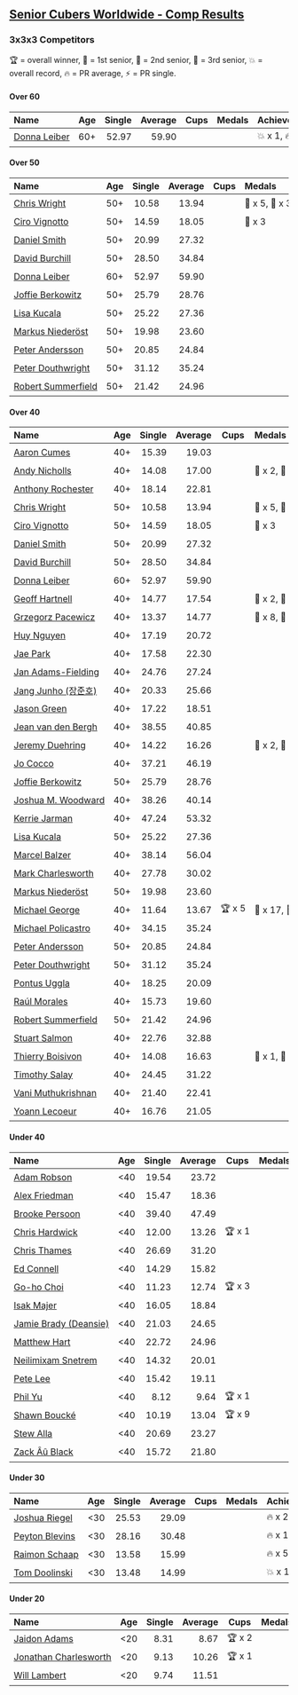 <style>table {white-space: nowrap;}</style>

## [Senior Cubers Worldwide - Comp Results](/scw-comp/results/)
### 3x3x3 Competitors

🏆 = overall winner, 🥇 = 1st senior, 🥈 = 2nd senior, 🥉 = 3rd senior, 💥 = overall record, 🔥 = PR average, ⚡ = PR single.

#### Over 60

| Name | Age | Single | Average | Cups | Medals | Achievements |
| :-- | :--: | --: | --: | :--: | :-- | :-- |
| [Donna Leiber](../../persons/donna_leiber/333.md) | 60+ | 52.97 | 59.90 |  |  | 💥 x 1, 🔥 x 1, ⚡ x 1 |

#### Over 50

| Name | Age | Single | Average | Cups | Medals | Achievements |
| :-- | :--: | --: | --: | :--: | :-- | :-- |
| [Chris Wright](../../persons/chris_wright/333.md) | 50+ | 10.58 | 13.94 |  | 🥇 x 5, 🥈 x 3 | 💥 x 4, 🔥 x 3, ⚡ x 3 |
| [Ciro Vignotto](../../persons/ciro_vignotto/333.md) | 50+ | 14.59 | 18.05 |  | 🥉 x 3 | 🔥 x 2, ⚡ x 3 |
| [Daniel Smith](../../persons/daniel_smith/333.md) | 50+ | 20.99 | 27.32 |  |  | 💥 x 2, 🔥 x 4, ⚡ x 8 |
| [David Burchill](../../persons/david_burchill/333.md) | 50+ | 28.50 | 34.84 |  |  | 🔥 x 3, ⚡ x 4 |
| [Donna Leiber](../../persons/donna_leiber/333.md) | 60+ | 52.97 | 59.90 |  |  | 💥 x 1, 🔥 x 1, ⚡ x 1 |
| [Joffie Berkowitz](../../persons/joffie_berkowitz/333.md) | 50+ | 25.79 | 28.76 |  |  | 🔥 x 6, ⚡ x 3 |
| [Lisa Kucala](../../persons/lisa_kucala/333.md) | 50+ | 25.22 | 27.36 |  |  | 🔥 x 4, ⚡ x 4 |
| [Markus Niederöst](../../persons/markus_niederost/333.md) | 50+ | 19.98 | 23.60 |  |  | 🔥 x 1, ⚡ x 1 |
| [Peter Andersson](../../persons/peter_andersson/333.md) | 50+ | 20.85 | 24.84 |  |  | 🔥 x 3, ⚡ x 3 |
| [Peter Douthwright](../../persons/peter_douthwright/333.md) | 50+ | 31.12 | 35.24 |  |  | 🔥 x 5, ⚡ x 3 |
| [Robert Summerfield](../../persons/robert_summerfield/333.md) | 50+ | 21.42 | 24.96 |  |  | 🔥 x 7, ⚡ x 5 |

#### Over 40

| Name | Age | Single | Average | Cups | Medals | Achievements |
| :-- | :--: | --: | --: | :--: | :-- | :-- |
| [Aaron Cumes](../../persons/aaron_cumes/333.md) | 40+ | 15.39 | 19.03 |  |  | 🔥 x 6, ⚡ x 4 |
| [Andy Nicholls](../../persons/andy_nicholls/333.md) | 40+ | 14.08 | 17.00 |  | 🥈 x 2, 🥉 x 4 | 🔥 x 4, ⚡ x 3 |
| [Anthony Rochester](../../persons/anthony_rochester/333.md) | 40+ | 18.14 | 22.81 |  |  | 🔥 x 2, ⚡ x 3 |
| [Chris Wright](../../persons/chris_wright/333.md) | 50+ | 10.58 | 13.94 |  | 🥇 x 5, 🥈 x 3 | 💥 x 4, 🔥 x 3, ⚡ x 3 |
| [Ciro Vignotto](../../persons/ciro_vignotto/333.md) | 50+ | 14.59 | 18.05 |  | 🥉 x 3 | 🔥 x 2, ⚡ x 3 |
| [Daniel Smith](../../persons/daniel_smith/333.md) | 50+ | 20.99 | 27.32 |  |  | 💥 x 2, 🔥 x 4, ⚡ x 8 |
| [David Burchill](../../persons/david_burchill/333.md) | 50+ | 28.50 | 34.84 |  |  | 🔥 x 3, ⚡ x 4 |
| [Donna Leiber](../../persons/donna_leiber/333.md) | 60+ | 52.97 | 59.90 |  |  | 💥 x 1, 🔥 x 1, ⚡ x 1 |
| [Geoff Hartnell](../../persons/geoff_hartnell/333.md) | 40+ | 14.77 | 17.54 |  | 🥈 x 2, 🥉 x 5 | 🔥 x 7, ⚡ x 4 |
| [Grzegorz Pacewicz](../../persons/grzegorz_pacewicz/333.md) | 40+ | 13.37 | 14.77 |  | 🥈 x 8, 🥉 x 3 | 🔥 x 3, ⚡ x 1 |
| [Huy Nguyen](../../persons/huy_nguyen/333.md) | 40+ | 17.19 | 20.72 |  |  | 🔥 x 3, ⚡ x 4 |
| [Jae Park](../../persons/jae_park/333.md) | 40+ | 17.58 | 22.30 |  |  | 🔥 x 5, ⚡ x 4 |
| [Jan Adams-Fielding](../../persons/jan_adams_fielding/333.md) | 40+ | 24.76 | 27.24 |  |  | 🔥 x 10, ⚡ x 7 |
| [Jang Junho (장준호)](../../persons/jang_junho/333.md) | 40+ | 20.33 | 25.66 |  |  | 🔥 x 4, ⚡ x 2 |
| [Jason Green](../../persons/jason_green/333.md) | 40+ | 17.22 | 18.51 |  |  | 🔥 x 1, ⚡ x 1 |
| [Jean van den Bergh](../../persons/jean_van_den_bergh/333.md) | 40+ | 38.55 | 40.85 |  |  | 🔥 x 1, ⚡ x 1 |
| [Jeremy Duehring](../../persons/jeremy_duehring/333.md) | 40+ | 14.22 | 16.26 |  | 🥈 x 2, 🥉 x 3 | 🔥 x 6, ⚡ x 3 |
| [Jo Cocco](../../persons/jo_cocco/333.md) | 40+ | 37.21 | 46.19 |  |  | 🔥 x 5, ⚡ x 4 |
| [Joffie Berkowitz](../../persons/joffie_berkowitz/333.md) | 50+ | 25.79 | 28.76 |  |  | 🔥 x 6, ⚡ x 3 |
| [Joshua M. Woodward](../../persons/joshua_m_woodward/333.md) | 40+ | 38.26 | 40.14 |  |  | 🔥 x 3, ⚡ x 2 |
| [Kerrie Jarman](../../persons/kerrie_jarman/333.md) | 40+ | 47.24 | 53.32 |  |  | 🔥 x 1, ⚡ x 1 |
| [Lisa Kucala](../../persons/lisa_kucala/333.md) | 50+ | 25.22 | 27.36 |  |  | 🔥 x 4, ⚡ x 4 |
| [Marcel Balzer](../../persons/marcel_balzer/333.md) | 40+ | 38.14 | 56.04 |  |  | 🔥 x 2, ⚡ x 2 |
| [Mark Charlesworth](../../persons/mark_charlesworth/333.md) | 40+ | 27.78 | 30.02 |  |  | 🔥 x 2, ⚡ x 2 |
| [Markus Niederöst](../../persons/markus_niederost/333.md) | 50+ | 19.98 | 23.60 |  |  | 🔥 x 1, ⚡ x 1 |
| [Michael George](../../persons/michael_george/333.md) | 40+ | 11.64 | 13.67 | 🏆 x 5 | 🥇 x 17, 🥈 x 4 | 💥 x 5, 🔥 x 5, ⚡ x 3 |
| [Michael Policastro](../../persons/michael_policastro/333.md) | 40+ | 34.15 | 35.24 |  |  | 🔥 x 1, ⚡ x 1 |
| [Peter Andersson](../../persons/peter_andersson/333.md) | 50+ | 20.85 | 24.84 |  |  | 🔥 x 3, ⚡ x 3 |
| [Peter Douthwright](../../persons/peter_douthwright/333.md) | 50+ | 31.12 | 35.24 |  |  | 🔥 x 5, ⚡ x 3 |
| [Pontus Uggla](../../persons/pontus_uggla/333.md) | 40+ | 18.25 | 20.09 |  |  | 🔥 x 1, ⚡ x 1 |
| [Raúl Morales](../../persons/raul_morales/333.md) | 40+ | 15.73 | 19.60 |  |  | 🔥 x 1, ⚡ x 1 |
| [Robert Summerfield](../../persons/robert_summerfield/333.md) | 50+ | 21.42 | 24.96 |  |  | 🔥 x 7, ⚡ x 5 |
| [Stuart Salmon](../../persons/stuart_salmon/333.md) | 40+ | 22.76 | 32.88 |  |  | 🔥 x 1, ⚡ x 1 |
| [Thierry Boisivon](../../persons/thierry_boisivon/333.md) | 40+ | 14.08 | 16.63 |  | 🥈 x 1, 🥉 x 4 | 🔥 x 2, ⚡ x 5 |
| [Timothy Salay](../../persons/timothy_salay/333.md) | 40+ | 24.45 | 31.22 |  |  | 🔥 x 3, ⚡ x 4 |
| [Vani Muthukrishnan](../../persons/vani_muthukrishnan/333.md) | 40+ | 21.40 | 22.41 |  |  | 🔥 x 1, ⚡ x 1 |
| [Yoann Lecoeur](../../persons/yoann_lecoeur/333.md) | 40+ | 16.76 | 21.05 |  |  | 🔥 x 1, ⚡ x 3 |

#### Under 40

| Name | Age | Single | Average | Cups | Medals | Achievements |
| :-- | :--: | --: | --: | :--: | :-- | :-- |
| [Adam Robson](../../persons/adam_robson/333.md) | <40 | 19.54 | 23.72 |  |  | 🔥 x 4, ⚡ x 6 |
| [Alex Friedman](../../persons/alex_friedman/333.md) | <40 | 15.47 | 18.36 |  |  | 🔥 x 3, ⚡ x 3 |
| [Brooke Persoon](../../persons/brooke_persoon/333.md) | <40 | 39.40 | 47.49 |  |  | 🔥 x 2, ⚡ x 2 |
| [Chris Hardwick](../../persons/chris_hardwick/333.md) | <40 | 12.00 | 13.26 | 🏆 x 1 |  | 🔥 x 3, ⚡ x 3 |
| [Chris Thames](../../persons/chris_thames/333.md) | <40 | 26.69 | 31.20 |  |  | 🔥 x 4, ⚡ x 4 |
| [Ed Connell](../../persons/ed_connell/333.md) | <40 | 14.29 | 15.82 |  |  | 🔥 x 7, ⚡ x 1 |
| [Go-ho Choi](../../persons/go_ho_choi/333.md) | <40 | 11.23 | 12.74 | 🏆 x 3 |  | 💥 x 2, 🔥 x 3, ⚡ x 3 |
| [Isak Majer](../../persons/isak_majer/333.md) | <40 | 16.05 | 18.84 |  |  | 🔥 x 4, ⚡ x 4 |
| [Jamie Brady (Deansie)](../../persons/jamie_brady/333.md) | <40 | 21.03 | 24.65 |  |  | 🔥 x 1, ⚡ x 2 |
| [Matthew Hart](../../persons/matthew_hart/333.md) | <40 | 22.72 | 24.96 |  |  | 🔥 x 1, ⚡ x 1 |
| [Neilimixam Snetrem](../../persons/neilimixam_snetrem/333.md) | <40 | 14.32 | 20.01 |  |  | 🔥 x 1, ⚡ x 1 |
| [Pete Lee](../../persons/pete_lee/333.md) | <40 | 15.42 | 19.11 |  |  | 🔥 x 5, ⚡ x 3 |
| [Phil Yu](../../persons/phil_yu/333.md) | <40 | 8.12 | 9.64 | 🏆 x 1 |  | 💥 x 1, 🔥 x 1, ⚡ x 1 |
| [Shawn Boucké](../../persons/shawn_boucke/333.md) | <40 | 10.19 | 13.04 | 🏆 x 9 |  | 💥 x 2, 🔥 x 4, ⚡ x 2 |
| [Stew Alla](../../persons/stew_alla/333.md) | <40 | 20.69 | 23.27 |  |  | 🔥 x 1, ⚡ x 1 |
| [Zack Âû Black](../../persons/zack_au_black/333.md) | <40 | 15.72 | 21.80 |  |  | 🔥 x 2, ⚡ x 2 |

#### Under 30

| Name | Age | Single | Average | Cups | Medals | Achievements |
| :-- | :--: | --: | --: | :--: | :-- | :-- |
| [Joshua Riegel](../../persons/joshua_riegel/333.md) | <30 | 25.53 | 29.09 |  |  | 🔥 x 2, ⚡ x 2 |
| [Peyton Blevins](../../persons/peyton_blevins/333.md) | <30 | 28.16 | 30.48 |  |  | 🔥 x 1, ⚡ x 1 |
| [Raimon Schaap](../../persons/raimon_schaap/333.md) | <30 | 13.58 | 15.99 |  |  | 🔥 x 5, ⚡ x 4 |
| [Tom Doolinski](../../persons/tom_doolinski/333.md) | <30 | 13.48 | 14.99 |  |  | 💥 x 1, 🔥 x 1, ⚡ x 1 |

#### Under 20

| Name | Age | Single | Average | Cups | Medals | Achievements |
| :-- | :--: | --: | --: | :--: | :-- | :-- |
| [Jaidon Adams](../../persons/jaidon_adams/333.md) | <20 | 8.31 | 8.67 | 🏆 x 2 |  | 💥 x 1, 🔥 x 1, ⚡ x 1 |
| [Jonathan Charlesworth](../../persons/jonathan_charlesworth/333.md) | <20 | 9.13 | 10.26 | 🏆 x 1 |  | 🔥 x 1, ⚡ x 1 |
| [Will Lambert](../../persons/will_lambert/333.md) | <20 | 9.74 | 11.51 |  |  | 🔥 x 1, ⚡ x 1 |


<!-- Global site tag (gtag.js) - Google Analytics -->
<script async src="https://www.googletagmanager.com/gtag/js?id=UA-86348435-3"></script>
<script>window.dataLayer = window.dataLayer || []; function gtag() {dataLayer.push(arguments);} gtag('js', new Date()); gtag('config', 'UA-86348435-3');</script>
